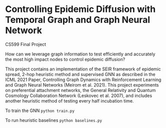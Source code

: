 # Controlling Epidemic Diffusion with Temporal Graph and Graph Neural Network
CS599 Final Project


How can we leverage graph information to test efficiently and accurately the most high impact nodes to control epidemic diffusion? 


This project contains an implementation of the SEIR framework of epidemic spread, 2-hop heuristic method and supervised GNN as described in the ICML 2021 Paper, Controlling Graph Dynamics with Reinforcement Learning and Graph Neural Networks (Meirom et al. 2021). This project experiments on preferential attachment networks, the General Relativity and Quantum Cosmology Collaboration Network (Leskovec et al. 2007), and includes another heuristic method of testing every half incubation time. 
 

To train the GNN
`python train.py`

To run heuristic baselines
`python baselines.py`
